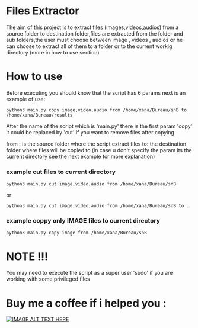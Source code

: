 # Files Extractor
The aim of this project is to extract files (images,videos,audios) from a source folder to destination folder,files are extracted from the folder and sub folders,the user must choose between image , videos , audios or he can choose to extract all of them to a folder or to the current workig directory (more in how to use section) 

# How to use

Before executing you should know that the script has 6 params next is an example of use:

```
python3 main.py copy image,video,audio from /home/xana/Bureau/snB to /home/xana/Bureau/results 

```
After the name of the script which is 'main.py' there is the first param 'copy' it could be replaced by 'cut' if you want to remove files after copying

from : is the source folder where the script extract files
to:  the destination folder where files will be copied to (in case u don't specify the param its the current directory see the next example for more explanation)

### example cut files to current directory
```
python3 main.py cut image,video,audio from /home/xana/Bureau/snB 

```

or

```
python3 main.py cut image,video,audio from /home/xana/Bureau/snB to .

```

### example coppy only IMAGE files to current directory
```
python3 main.py copy image from /home/xana/Bureau/snB 

```

# NOTE !!! 
 You may need to execute the script as a super user 'sudo' if you are working with some privileged files 

 # Buy me a coffee if i helped you :
 [![IMAGE ALT TEXT HERE](http://img.youtube.com/vi/YOUTUBE_VIDEO_ID_HERE/0.jpg)](http://www.youtube.com/watch?v=YOUTUBE_VIDEO_ID_HERE)
